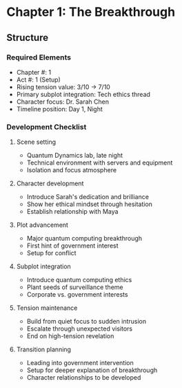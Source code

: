 # Chapter 1: The Breakthrough

## Structure

### Required Elements
- Chapter #: 1
- Act #: 1 (Setup)
- Rising tension value: 3/10 → 7/10
- Primary subplot integration: Tech ethics thread
- Character focus: Dr. Sarah Chen
- Timeline position: Day 1, Night

### Development Checklist
1. Scene setting
   - Quantum Dynamics lab, late night
   - Technical environment with servers and equipment
   - Isolation and focus atmosphere

2. Character development
   - Introduce Sarah's dedication and brilliance
   - Show her ethical mindset through hesitation
   - Establish relationship with Maya

3. Plot advancement
   - Major quantum computing breakthrough
   - First hint of government interest
   - Setup for conflict

4. Subplot integration
   - Introduce quantum computing ethics
   - Plant seeds of surveillance theme
   - Corporate vs. government interests

5. Tension maintenance
   - Build from quiet focus to sudden intrusion
   - Escalate through unexpected visitors
   - End on high-tension revelation

6. Transition planning
   - Leading into government intervention
   - Setup for deeper explanation of breakthrough
   - Character relationships to be developed